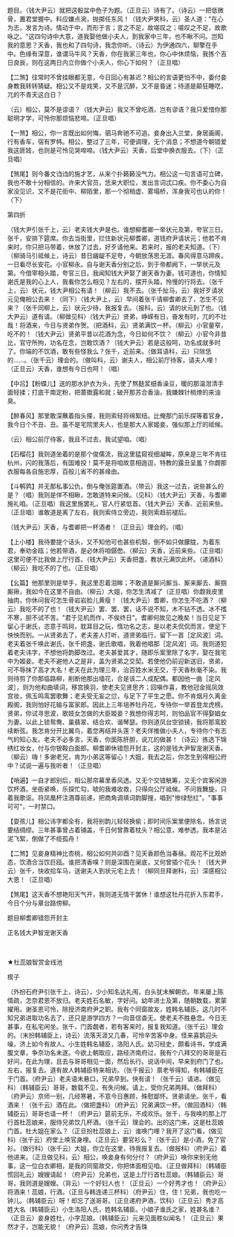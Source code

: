 <!-- { "loadSidebar": true } -->
题目。（钱大尹云）就把这骰盆中色子为题。（正旦云）诗有了。（诗云）一把低微骨，置君堂握中。料应嫌点涴，抛掷任东风！（钱大尹笑科，云）圣人道："在心为志，发言为诗。情动于中，而形于言；言之不足，故嗟叹之；嗟叹之不足，故歌咏之。"这四句诗中大意，道我娶他做小夫人，到我家中三年，也不瞅不问。岂知我的意思？天香，我也和了四句诗，我念你听。（诗云）为伊通四六，聊擎在手中。色缘有深意，谁谓马牛风？天香，你在我家三年也，你心中休烦恼，我拣个吉日良辰，则在这两日内立你做个小夫人，你心下如何？（正旦唱）

【二煞】往常时不曾挂眼都无意，今日回心有甚迟？相公的言语更怕不中，委付妾身教我转转猜疑。相公又不是戏笑，又不是沉醉，又不是昏迷；待道是颠狂睡呓，兀的不青天这白日？

（云）相公，莫不是谬语？（钱大尹云）我又不曾吃酒，岂有谬语？我只爱惜你那聪明才学，可怜你那烦恼悲啼。（正旦唱）

【一煞】相公，你一言既出如何悔，驷马奔驰不可追。妾身出入兰堂，身居画阁，行有香车，宿有罗帏。相公，整过了三年，可便调理，无个消息；不想道今朝错爱我这匪妓，也则是可怜见哭啼啼。（钱大尹云）天香，后堂中换衣服去。（下）（正旦唱）

【煞尾】则今番文诌诌的施才艺，从来个扑籁籁没气力。相公这一句言语可立碑，我也不敢十分相信的。许来大官员，恁来大职位，发出言词忒口疾。你不委心为自家没见识，又不是花街中、柳陌里，那一个彻梢虚、雾塌桥，浑身我可也认的你！（下）


第四折

（钱大尹引张千上，云）老夫钱大尹是也。谁想柳耆卿一举状元及第，夸官三日。张千，安排下筵席。你去当街里，拦住新状元柳耆卿，道钱府尹请状元；他若不肯来时，你只把马带着，休放了过去，好歹请他来。若来时，报的老夫知道。（下）（柳骑马引祗候上，诗云）昔日龌龊不足夸，今朝放荡思无涯。春风得意马蹄疾，一日看尽长安花。小官柳永。自与谢天香分别之后，到于帝都阙下，一举状元及第。今借宰相头踏，夸官三日。我闻知钱大尹娶了谢天香为妻。钱可道也，你情知谢氏是我的心上人，我看你怎么相见？左右的，摆开头踏，怜慢的行将去。（张千上，云）状元，钱大尹相公有请！（柳云）我不去。（张千扯马，云）我好歹请状元见俺相公去来！（同下）（钱大尹上，云）早间着张千请柳耆卿去了，怎生不见来？（张千同柳上，云）状元少待，我报复去。（报科，云）请的状元到了也。（钱大尹云）道有请。（柳做见科）（钱大尹云）贤弟，峥嵘有日，奋发有时，兀的不壮哉！将酒来，今日与贤弟作贺。（把酒科，云）贤弟满饮一杯。（柳云）小官量窄，吃不的！（钱大尹云）贤弟平昔以花酒为念，今日如何不饮？（柳云）小官今非昔比，官守所拘，功名在念，岂敢饮酒？（钱大尹云）若是这般呵，功名成就多时了。你端的不饮酒，敢有些怪我么？张千，近前来。（做耳语科，云）只除恁的……。（张千云）理会的。（做叫科，云）谢夫人，相公前厅待客，请夫人哩！（正旦云）天香，谁想有今日也呵！（唱）

【中吕】【粉蝶儿】送的那水护衣为头，先使了熬麸浆细香澡豆，暖的那温泔清手面轻揉；打底干南定粉，把蔷擞露和就；破开那苏合香油，我嫌棘针梢燎的来油臭。

【醉春风】那里敢深蘸着指头搽，我则索轻将绵絮纽。比俺那门前乐探等着官身，我今日个不丑、丑。虽不是宅院里夫人，也是那大人家姬妾，强似那上厅的祗候。

（云）相公前厅待客，我且不过去，我试望咱。（唱）

【石榴花】我则道坐着的是那个俊儒流，我这里猛窥视细凝眸，原来是三年不肯往杭州，闪的我落后，有国难投！莫不是将咱故意相迤逗，特教的露丑呈羞？你觑那衣服每各自施忠厚，百般儿省不的甚缘由。

【斗鹌鹑】并无那私事公仇，倒与俺张筵置酒。（带云）我这一过去，说些甚么的是？（唱）我则是佯不相瞅，怎敢道特来问候。（见科）（钱大尹云）天香，与耆卿施礼咱。（正旦唱）我这里施罢礼，官人行紧低首。（钱大尹云）天香、近前来些。（正旦唱）谁敢道是离了左右，我则索侍立旁边，我则索趋前褪后。

（钱大尹云）天香，与耆卿把一杯酒者！（正旦云）理会的。（唱）

【上小楼】我待要提个话头，又不知他可也甚些机彀，倒不如只做朦胧，为着东君，奉劝金瓯；他若带酒，是必休将咱僝僽。（柳云）天香，近前来些。（正旦唱）这里可便不比我做上厅行首。（钱大尹云）天香把盏，教状元满饮此杯。（递酒科）（柳云）我吃不的了也。（正旦唱）

【幺篇】他那里则是举手，我这里忍着泪眸；不敢道是厮问厮当、厮来厮去、厮掴厮揪，我如今在这里不自由。（柳云）大姐，你怎生清减了（正旦唱）你觑我皮里抽肉，你休问我可怎生骨岩岩脸儿黄瘦！（钱大尹云）耆卿，你怎生不吃酒？（柳云）我吃不的了也！（钱大尹云）罢、罢、罢，话不说不知，木不钻不透。冰不搘不寒，胆不试不苦。"君于见机而作，不俟终日"。耆卿何故见之晚矣！当日见足下留心于谢氏，恣意于鸣珂，耽耳目之玩，惰功名之志，是以老夫侃侃而言，使足下怏怏而别。一从贤弟去了，老夫差人打听，道贤弟临行，留下一首［定风波］词。老夫着张千唤此谢氏，张千把盏，谢氏歌唱，我着他唱那［定风波］词。我则道犯着老夫讳字，不想他将韵脚改过。老夫甚爱其才，随即乐案里除了名字，娶在我宅中为姬妾。老夫不避他人之是非，盖为贤弟之交契。若使他仍前迎新送旧，贤弟，可不辱抹了高才大名！老夫在此为理三年，治百姓水米无交，于天香秋毫不染。我则待剪了你那临路柳，削断他那出墙花，合是该二人成配偶。都因他一曲［定风波］，则为他和曲填词，移宫换羽，使老夫见贤思齐；回嗔作喜，教他冠金摇凤效宫妆，佩玉鸣鸾罢歌舞；老夫受无妄之愆，与足下了平生之愿。你不肯烟月久离金殿阁，我则怕好花输与富家郎。因此上三年培养牡丹花，专待你一举首登龙虎榜。贤弟，你试寻思波，歌妓女怎做的大臣姬妾？我想你得志呵，则怕品官不得娶娼女为妻。以此上锁鸳鸯、巢翡翠、结合欢、谐琴瑟。你则道凤台空锁镜，我将那鸾胶续断弦。我怎肯分开比翼鸟，着您再结并头莲？老夫佯推做小夫人，专待你个有志气的知心友。老夫不必多言，天香，你面陈肝胆，说兀的做甚！（诗云）拣选下锦绣红妆女，付与你银鞍白面郎。柳耆卿休错怨开封主，这的是钱大尹智宠谢天香。（柳云）嗨！多谢老兄，肯为小弟这等留心！大姐，我去之后，你怎生到得相公府中？试说一遍与我听者！（正旦唱）

【哨遍】一自才郎别后，相公那帘幕里香风透。又无个交错觥筹，又无个宾客闲游饮杯酒，坐衙紧唤，乐探忙勾，唬的我难收救，只得向公厅祗候。不问我舞旋，只着我歌讴。将凤凰杯注酒尊前递，把商角调填词韵脚搜，唱到"惨绿愁红"。"事事可可"，一时禁口。

【耍孩儿】相公讳字都全有，我将别韵儿轻轻换偷；即时间乐案里便除名，扬言说要结绸缪。三年甚事曾占着铺盖，千日何曾靠着枕头？相公意，难参透。我本是沾泥飞絮，倒做了不缆孤舟！

【二煞】见妾身精神比杏桃，相公如何共卯酉？见天香颜色当春昼。观花不比观娇态，饮酒合当饮巨瓯。谁把清香嗅？则是深围在阑底，又何曾插个花头！（钱大尹云）张千，快收拾车马，送谢夫人到状元宅上去！（柳同旦拜谢科，云）深感相公大恩！（正旦唱）

【煞尾】这天香不想艳阳天气开，我则道无情干罢休！谁想这牡丹花折入东君手，今日个分与章台路傍柳。

题目柳耆卿错怨开封主

正名钱大尹智宠谢天香

　
　




★杜蕊娘智赏金线池

楔子

（外扮石府尹引张千上，诗云），少小知名达礼闱，白头犹未解朝衣。年来屡上陈情疏，怎奈君恩不放归。老夫姓石名敏，字好问。幼年进士及第，随朝数载，累蒙擢用。谢圣恩可怜，除授济南府尹之职。我有个同窗故友，姓韩名辅臣。这几时不知兄弟进取功名去了，还只是游学四方？一向音信杳无，使老夫不胜悬念。今日无甚事，在私宅闲坐。张千，门首觑者，若有客来时，报复我知道。（张千云）理会的。（末扮韩辅臣上，诗云）流落天涯又几春，可怜辛苦客中身。怪来喜鹊迎头噪，济上如今有故人。小生姓韩名辅臣，洛阳人氏。幼习经史，颇看诗书，学成满腹文章，争奈功名未遂。今欲上朝取应，路经济南府过，我有个八拜交的哥哥是石好问，在此为理，且去与哥哥相见一面，然后长行。说话中间，早来到府门了也。左右，报复去。道有故人韩辅臣特来相访。（张千报云）禀老爷得知，有韩辅臣在于门首。（府尹云）老夫语未悬口，兄弟早到。快有请！（张千云）请进。（做见科）（韩辅臣云）哥哥，数载不见，有失问候。请上，受你兄弟两拜。（做拜科）（府尹云）京师一别，几经寒暑，不意今日惠顾，殊慰鄙怀。贤弟请坐。张千，看酒来！（张千云）酒在此。（做把盏科）（府尹云）兄弟满饮一杯。（做回酒科）（韩辅臣云）哥哥也请一杯！（府尹云）筵前无乐，不成欢乐。张千，与我唤的那上厅行首杜蕊娘来，服侍兄弟饮几杯酒。（张千云）理会的。出的这门来，这是杜蕊娘门首。杜大姐在家么？（正旦扮杜蕊娘上，云）谁唤门哩？我开了这门看，(做见科)（张千云）府堂上唤官身哩。（正旦云）要官衫么？（张千云）是小酒，免了官衫。（做行科）（张千云）大姐，你立在这里，待我报复去。（做报科）（府尹云）着他进来。（正旦做见科，云）相公，唤妾身有何分付？（府尹云）唤你来别无他事，这一位白衣卿相，是我的同窗故交，你把体面相见咱。（正旦做拜科）（韩辅臣慌回礼云）嫂嫂请起！（府尹云）兄弟也，这是上厅行首杜蕊娘。（韩辅臣云）哥哥，我则道是嫂嫂。（背云）一个好妇人也！（正旦云）一个好秀才也！（府尹云）将酒来！蕊娘，行酒。（正旦与韩连递三杯科）（府尹云）住，住！兄弟，我也吃一钟儿。（韩辅臣云）呀！却忘了送哥哥。（正旦递府尹酒，饮科）（正旦云）秀才高姓大名（韩辅臣云）小生洛阳人氏，姓韩名辅臣。小娘子谁氏之家，姓甚名谁？（正旦云）妾身姓杜，小字蕊娘。（韩辅臣云）元来见面胜似闻名！（正旦云）果然才子，岂能无貌！（府尹云）蕊娘，你问秀才告珠
